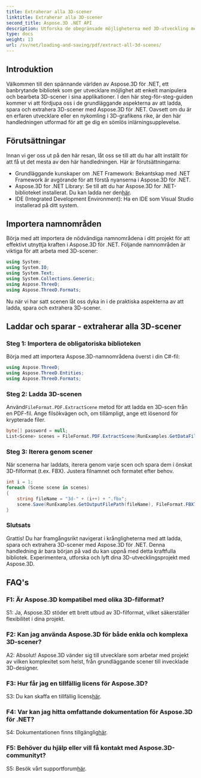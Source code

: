 ```yaml
---
title: Extraherar alla 3D-scener
linktitle: Extraherar alla 3D-scener
second_title: Aspose.3D .NET API
description: Utforska de obegränsade möjligheterna med 3D-utveckling med Aspose.3D för .NET. Ladda, spara och extrahera scener utan ansträngning.
type: docs
weight: 13
url: /sv/net/loading-and-saving/pdf/extract-all-3d-scenes/
---
```

## Introduktion

Välkommen till den spännande världen av Aspose.3D för .NET, ett banbrytande bibliotek som ger utvecklare möjlighet att enkelt manipulera och bearbeta 3D-scener i sina applikationer. I den här steg-för-steg-guiden kommer vi att fördjupa oss i de grundläggande aspekterna av att ladda, spara och extrahera 3D-scener med Aspose.3D för .NET. Oavsett om du är en erfaren utvecklare eller en nykomling i 3D-grafikens rike, är den här handledningen utformad för att ge dig en sömlös inlärningsupplevelse.

## Förutsättningar

Innan vi ger oss ut på den här resan, låt oss se till att du har allt inställt för att få ut det mesta av den här handledningen. Här är förutsättningarna:

- Grundläggande kunskaper om .NET Framework: Bekantskap med .NET Framework är avgörande för att förstå nyanserna i Aspose.3D för .NET.
-  Aspose.3D for .NET Library: Se till att du har Aspose.3D for .NET-biblioteket installerat. Du kan ladda ner den[här](https://releases.aspose.com/3d/net/).
- IDE (Integrated Development Environment): Ha en IDE som Visual Studio installerad på ditt system.

## Importera namnområden

Börja med att importera de nödvändiga namnområdena i ditt projekt för att effektivt utnyttja kraften i Aspose.3D för .NET. Följande namnområden är viktiga för att arbeta med 3D-scener:

```csharp
using System;
using System.IO;
using System.Text;
using System.Collections.Generic;
using Aspose.ThreeD;
using Aspose.ThreeD.Formats;
```

Nu när vi har satt scenen låt oss dyka in i de praktiska aspekterna av att ladda, spara och extrahera 3D-scener.

## Laddar och sparar - extraherar alla 3D-scener

### Steg 1: Importera de obligatoriska biblioteken

Börja med att importera Aspose.3D-namnområdena överst i din C#-fil:

```csharp
using Aspose.ThreeD;
using Aspose.ThreeD.Entities;
using Aspose.ThreeD.Formats;
```

### Steg 2: Ladda 3D-scenen

 Använd`FileFormat.PDF.ExtractScene` metod för att ladda en 3D-scen från en PDF-fil. Ange filsökvägen och, om tillämpligt, ange ett lösenord för krypterade filer.

```csharp
byte[] password = null;
List<Scene> scenes = FileFormat.PDF.ExtractScene(RunExamples.GetDataFilePath("House_Design.pdf"), password);
```

### Steg 3: Iterera genom scener

När scenerna har laddats, iterera genom varje scen och spara dem i önskat 3D-filformat (t.ex. FBX). Justera filnamnet och formatet efter behov.

```csharp
int i = 1;
foreach (Scene scene in scenes)
{
    string fileName = "3d-" + (i++) + ".fbx";
    scene.Save(RunExamples.GetOutputFilePath(fileName), FileFormat.FBX7400ASCII);
}
```

### Slutsats

Grattis! Du har framgångsrikt navigerat i krångligheterna med att ladda, spara och extrahera 3D-scener med Aspose.3D för .NET. Denna handledning är bara början på vad du kan uppnå med detta kraftfulla bibliotek. Experimentera, utforska och lyft dina 3D-utvecklingsprojekt med Aspose.3D.

## FAQ's

### F1: Är Aspose.3D kompatibel med olika 3D-filformat?

S1: Ja, Aspose.3D stöder ett brett utbud av 3D-filformat, vilket säkerställer flexibilitet i dina projekt.

### F2: Kan jag använda Aspose.3D för både enkla och komplexa 3D-scener?

A2: Absolut! Aspose.3D vänder sig till utvecklare som arbetar med projekt av vilken komplexitet som helst, från grundläggande scener till invecklade 3D-designer.

### F3: Hur får jag en tillfällig licens för Aspose.3D?

 S3: Du kan skaffa en tillfällig licens[här](https://purchase.aspose.com/temporary-license/).

### F4: Var kan jag hitta omfattande dokumentation för Aspose.3D för .NET?

 S4: Dokumentationen finns tillgänglig[här](https://reference.aspose.com/3d/net/).

### F5: Behöver du hjälp eller vill få kontakt med Aspose.3D-communityt?

 S5: Besök vårt supportforum[här](https://forum.aspose.com/c/3d/18).